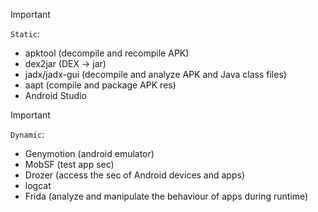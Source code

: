 
> [!important] 
> `Static`:
> - apktool (decompile and recompile APK)
> - dex2jar (DEX -> jar)
> - jadx/jadx-gui (decompile and analyze APK and Java class files)
> - aapt (compile and package APK res)
> - Android Studio

> [!important] 
> `Dynamic`:
> - Genymotion (android emulator)
> - MobSF (test app sec)
> - Drozer (access the sec of Android devices and apps)
> - logcat
> - Frida (analyze and manipulate the behaviour of apps during runtime)



